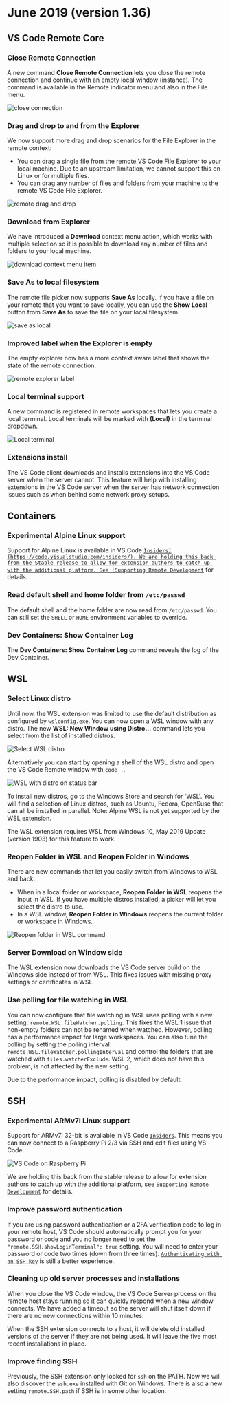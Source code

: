 # June 2019 (version 1.36)

## VS Code Remote Core

### Close Remote Connection

A new command **Close Remote Connection** lets you close the remote connection
and continue with an empty local window (instance). The command is available in
the Remote indicator menu and also in the File menu.

![`close connection`](images/1_36/close-connection.png)

### Drag and drop to and from the Explorer

We now support more drag and drop scenarios for the File Explorer in the remote
context:

- You can drag a single file from the remote VS Code File Explorer to your local
  machine. Due to an upstream limitation, we cannot support this on Linux or for
  multiple files.
- You can drag any number of files and folders from your machine to the remote
  VS Code File Explorer.

![`remote drag and drop`](images/1_36/dnd.gif)

### Download from Explorer

We have introduced a **Download** context menu action, which works with multiple
selection so it is possible to download any number of files and folders to your
local machine.

![`download context menu item`](images/1_36/download.png)

### Save As to local filesystem

The remote file picker now supports **Save As** locally. If you have a file on
your remote that you want to save locally, you can use the **Show Local** button
from **Save As** to save the file on your local filesystem.

![`save as local`](images/1_36/save_local.png)

### Improved label when the Explorer is empty

The empty explorer now has a more context aware label that shows the state of
the remote connection.

![`remote explorer label`](images/1_36/explorer-label.png)

### Local terminal support

A new command is registered in remote workspaces that lets you create a local
terminal. Local terminals will be marked with **(Local)** in the terminal
dropdown.

![`Local terminal`](images/1_36/terminal-local.png)

### Extensions install

The VS Code client downloads and installs extensions into the VS Code server
when the server cannot. This feature will help with installing extensions in the
VS Code server when the server has network connection issues such as when behind
some network proxy setups.

## Containers

### Experimental Alpine Linux support

Support for Alpine Linux is available in VS Code
[`Insiders](https://code.visualstudio.com/insiders/). We are holding this back
from the Stable release to allow for extension authors to catch up with the
additional platform. See
[Supporting Remote Development`](https://code.visualstudio.com/api/advanced-topics/remote-extensions)
for details.

### Read default shell and home folder from `/etc/passwd`

The default shell and the home folder are now read from `/etc/passwd`. You can
still set the `SHELL` or `HOME` environment variables to override.

### Dev Containers: Show Container Log

The **Dev Containers: Show Container Log** command reveals the log of the Dev
Container.

## WSL

### Select Linux distro

Until now, the WSL extension was limited to use the default distribution as
configured by `wslconfig.exe`. You can now open a WSL window with any distro.
The new **WSL: New Window using Distro...** command lets you select from the
list of installed distros.

![`Select WSL distro`](images/1_36/select-distro.png)

Alternatively you can start by opening a shell of the WSL distro and open the VS
Code Remote window with `code .`.

![`WSL with distro on status bar`](images/1_36/wsl-with-distro.png)

To install new distros, go to the Windows Store and search for 'WSL'. You will
find a selection of Linux distros, such as Ubuntu, Fedora, OpenSuse that can all
be installed in parallel. Note: Alpine WSL is not yet supported by the WSL
extension.

The WSL extension requires WSL from Windows 10, May 2019 Update (version 1903)
for this feature to work.

### Reopen Folder in WSL and Reopen Folder in Windows

There are new commands that let you easily switch from Windows to WSL and back.

- When in a local folder or workspace, **Reopen Folder in WSL** reopens the
  input in WSL. If you have multiple distros installed, a picker will let you
  select the distro to use.
- In a WSL window, **Reopen Folder in Windows** reopens the current folder or
  workspace in Windows.

![`Reopen folder in WSL command`](images/1_36/reopen-in-wsl.png)

### Server Download on Window side

The WSL extension now downloads the VS Code server build on the Windows side
instead of from WSL. This fixes issues with missing proxy settings or
certificates in WSL.

### Use polling for file watching in WSL

You can now configure that file watching in WSL uses polling with a new setting:
`remote.WSL.fileWatcher.polling`. This fixes the WSL 1 issue that non-empty
folders can not be renamed when watched. However, polling has a performance
impact for large workspaces. You can also tune the polling by setting the
polling interval: `remote.WSL.fileWatcher.pollingInterval` and control the
folders that are watched with `files.watcherExclude`. WSL 2, which does not have
this problem, is not affected by the new setting.

Due to the performance impact, polling is disabled by default.

## SSH

### Experimental ARMv7l Linux support

Support for ARMv7l 32-bit is available in VS Code
[`Insiders`](https://code.visualstudio.com/insiders). This means you can now
connect to a Raspberry Pi 2/3 via SSH and edit files using VS Code.

![`VS Code on Raspberry Pi`](images/1_36/rpi.png)

We are holding this back from the stable release to allow for extension authors
to catch up with the additional platform, see
[`Supporting Remote Development`](https://code.visualstudio.com/api/advanced-topics/remote-extensions)
for details.

### Improve password authentication

If you are using password authentication or a 2FA verification code to log in
your remote host, VS Code should automatically prompt you for your password or
code and you no longer need to set the `"remote.SSH.showLoginTerminal": true`
setting. You will need to enter your password or code two times (down from three
times).
[`Authenticating with an SSH key`](https://code.visualstudio.com/docs/remote/troubleshooting#_configuring-key-based-authentication)
is still a better experience.

### Cleaning up old server processes and installations

When you close the VS Code window, the VS Code Server process on the remote host
stays running so it can quickly respond when a new window connects. We have
added a timeout so the server will shut itself down if there are no new
connections within 10 minutes.

When the SSH extension connects to a host, it will delete old installed versions
of the server if they are not being used. It will leave the five most recent
installations in place.

### Improve finding SSH

Previously, the SSH extension only looked for `ssh` on the PATH. Now we will
also discover the `ssh.exe` installed with Git on Windows. There is also a new
setting `remote.SSH.path` if SSH is in some other location.
